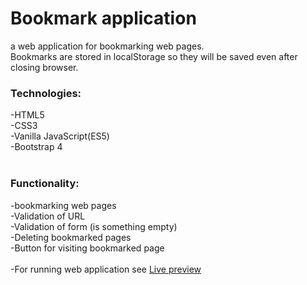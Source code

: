 # Bookmark application
a web application for bookmarking web pages.<br>
Bookmarks are stored in localStorage so they will be saved even after closing browser.<br>
### Technologies: <br>
-HTML5 <br>
-CSS3 <br>
-Vanilla JavaScript(ES5) <br>
-Bootstrap 4 <br>
 <br>
### Functionality: <br>
-bookmarking web pages <br>
-Validation of URL <br>
-Validation of form (is something empty) <br>
-Deleting bookmarked pages <br>
-Button for visiting bookmarked page <br>
<br>
-For running web application see [Live preview](https://codepen.io/nemanja97/pen/vjpKVd)<br>


